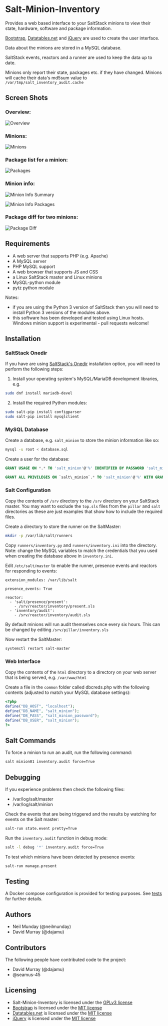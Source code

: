# Salt-Minion-Inventory

Provides a web based interface to your SaltStack minions to view their state, hardware, software and package information.

[Bootstrap](https://getbootstrap.com), [Datatables.net](https://datatables.net) and [jQuery](https://jquery.com) are used to create the user interface.

Data about the minions are stored in a MySQL database.

SaltStack events, reactors and a runner are used to keep the data up to date.

Minions only report their state, packages etc. if they have changed. Minions will cache their data's md5sum value to `/var/tmp/salt_inventory_audit.cache`

## Screen Shots

### Overview:

![Overview](screenshots/overview.png)

### Minions:

![Minions](screenshots/minions.png)

### Package list for a minion:

![Packages](screenshots/minion-info-packages.png)

### Minion info:

![Minion Info Summary](screenshots/minion-info-summary.png)

![Minion Info Packages](screenshots/minion-info-packages.png)

### Package diff for two minions:

![Package Diff](screenshots/package-diff.png)

## Requirements

* A web server that supports PHP (e.g. Apache)
* A MySQL server
* PHP MySQL support
* A web browser that supports JS and CSS
* a Linux SaltStack master and Linux minions
* MySQL-python module
* pytz python module

Notes:

* if you are using the Python 3 version of SaltStack then you will need to install Python 3 versions of the modules above.
* this software has been developed and tested using Linux hosts. Windows minion support is experimental - pull requests welcome!

## Installation

### SaltStack Onedir

If you have are using [SaltStack's Onedir](https://docs.saltproject.io/en/latest/topics/packaging/index.html) installation option, you will need to perform the following steps:

1. Install your operating system's MySQL/MariaDB development libraries, e.g.

```bash
sudo dnf install mariadb-devel
```

2. Install the required Python modules:

```bash
sudo salt-pip install configparser
sudo salt-pip install mysqlclient
```

### MySQL Database

Create a database, e.g. `salt_minion` to store the minion information like so:

```bash
mysql -u root < database.sql
```

Create a user for the database:

```sql
GRANT USAGE ON *.* TO 'salt_minion'@'%' IDENTIFIED BY PASSWORD 'salt_minion_password';

GRANT ALL PRIVILEGES ON `salt\_minion`.* TO 'salt_minion'@'%' WITH GRANT OPTION;
```

### Salt Configuration

Copy the contents of `/srv` directory to the `/srv` directory on your SaltStack master. You may want to exclude the `top.sls` files from the `pillar` and `salt` directories as these are just examples that show how to include the required files.

Create a directory to store the runner on the SaltMaster:

```bash
mkdir -p /var/lib/salt/runners
```

Copy `runners/inventory.py` and `runners/inventory.ini` into the directory. Note: change the MySQL variables to match the credentials that you used when creating the database above in `inventory.ini`.

Edit `/etc/salt/master` to enable the runner, presence events and reactors for responding to events:

```
extension_modules: /var/lib/salt

presence_events: True

reactor:
  - 'salt/presence/present':
    - /srv/reactor/inventory/present.sls
  - 'inventory/audit':
    - /srv/reactor/inventory/audit.sls
```

By default minions will run audit themselves once every six hours. This can be changed by editing `/srv/pillar/inventory.sls`

Now restart the SaltMaster:

```bash
systemctl restart salt-master
```

### Web Interface

Copy the contents of the `html` directory to a directory on your web server that is being served, e.g. `/var/www/html`

Create a file in the `common` folder called dbcreds.php with the following contents (adjusted to match your MySQL database settings):

```php
<?php
define("DB_HOST", "localhost");
define("DB_NAME", "salt_minion");
define("DB_PASS", "salt_minion_password");
define("DB_USER", "salt_minion");
?>
```

## Salt Commands

To force a minion to run an audit, run the following command:

```bash
salt minion01 inventory.audit force=True
```

## Debugging

If you experience problems then check the following files:

* /var/log/salt/master
* /var/log/salt/minion

Check the events that are being triggered and the results by watching for events on the Salt master:

```bash
salt-run state.event pretty=True
```

Run the `inventory.audit` function in debug mode:

```bash
salt -l debug '*' inventory.audit force=True
```

To test which minions have been detected by presence events:

```bash
salt-run manage.present
```

## Testing

A Docker compose configuration is provided for testing purposes. See [tests](tests) for further details.

## Authors

* Neil Munday (@neilmunday)
* David Murray (@dajamu)

## Contributors

The following people have contributed code to the project:

* David Murray (@dajamu)
* @seamus-45

## Licensing

* Salt-Minion-Inventory is licensed under the [GPLv3 license](https://www.gnu.org/licenses/gpl-3.0.en.html)
* [Bootstrap](https://getbootstrap.com) is licensed under the [MIT license](https://opensource.org/licenses/MIT)
* [Datatables.net](https://datatables.net) is licensed under the [MIT license](https://opensource.org/licenses/MIT)
* [jQuery](https://jquery.com) is licensed under the [MIT license](https://opensource.org/licenses/MIT)
